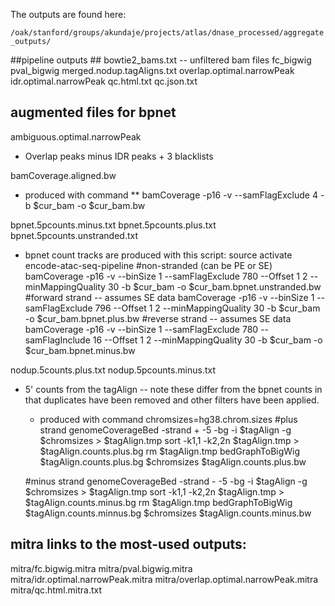 The outputs are found here: 

`/oak/stanford/groups/akundaje/projects/atlas/dnase_processed/aggregate_outputs/`

##pipeline outputs ## 
bowtie2_bams.txt -- unfiltered bam files 
fc_bigwig
pval_bigwig
merged.nodup.tagAligns.txt
overlap.optimal.narrowPeak
idr.optimal.narrowPeak
qc.html.txt
qc.json.txt


## augmented files for bpnet ## 
ambiguous.optimal.narrowPeak 
* Overlap peaks minus IDR peaks + 3 blacklists 

bamCoverage.aligned.bw
* produced with command 
  ** bamCoverage -p16 -v --samFlagExclude 4 -b $cur_bam -o $cur_bam.bw

bpnet.5pcounts.minus.txt
bpnet.5pcounts.plus.txt
bpnet.5pcounts.unstranded.txt
* bpnet count tracks are produced with this script:
  source activate encode-atac-seq-pipeline
  #non-stranded (can be PE or SE) 
  bamCoverage -p16 -v --binSize 1 --samFlagExclude 780 --Offset 1 2 --minMappingQuality 30 -b $cur_bam -o $cur_bam.bpnet.unstranded.bw
  #forward strand -- assumes SE data
  bamCoverage -p16 -v --binSize 1 --samFlagExclude 796 --Offset 1 2 --minMappingQuality 30 -b $cur_bam -o $cur_bam.bpnet.plus.bw
  #reverse strand -- assumes SE data
  bamCoverage -p16 -v --binSize 1 --samFlagExclude 780 --samFlagInclude 16 --Offset 1 2 --minMappingQuality 30 -b $cur_bam -o $cur_bam.bpnet.minus.bw


nodup.5counts.plus.txt
nodup.5pcounts.minus.txt
* 5' counts from the tagAlign -- note these differ from the bpnet counts in that duplicates have been removed and other filters have been applied. 
  * produced with command 
  chromsizes=hg38.chrom.sizes
  #plus strand
  genomeCoverageBed -strand + -5 -bg -i $tagAlign -g $chromsizes > $tagAlign.tmp 
  sort -k1,1 -k2,2n  $tagAlign.tmp >  $tagAlign.counts.plus.bg
  rm $tagAlign.tmp 
  bedGraphToBigWig $tagAlign.counts.plus.bg $chromsizes $tagAlign.counts.plus.bw
  
  #minus strand 
  genomeCoverageBed -strand - -5 -bg -i $tagAlign -g $chromsizes > $tagAlign.tmp
  sort -k1,1 -k2,2n $tagAlign.tmp >  $tagAlign.counts.minus.bg
  rm $tagAlign.tmp 
  bedGraphToBigWig $tagAlign.counts.minnus.bg $chromsizes $tagAlign.counts.minus.bw


## mitra links to the most-used outputs: ##
mitra/fc.bigwig.mitra
mitra/pval.bigwig.mitra
mitra/idr.optimal.narrowPeak.mitra
mitra/overlap.optimal.narrowPeak.mitra
mitra/qc.html.mitra.txt
